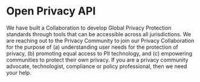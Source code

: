 # Open Privacy API

We have built a Collaboration to develop Global Privacy Protection standards through tools that can be accessible across all jurisdictions. We are reaching out to the Privacy Community to join our Privacy Collaboration for the purpose of (a) understanding user needs for the protection of privacy, (b) promoting equal access to PII technology, and (c) empowering communities to protect their own privacy. If you are a privacy community advocate, technologist, compliance or policy professional, then we need your help. 
